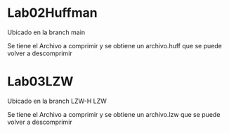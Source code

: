 # Lab02Huffman

Ubicado en la branch main

Se tiene el Archivo a comprimir y se obtiene un archivo.huff que se puede volver a descomprimir


# Lab03LZW
Ubicado en la branch LZW-H
LZW

Se tiene el Archivo a comprimir y se obtiene un archivo.lzw que se puede volver a descomprimir
